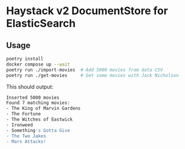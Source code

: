 # Haystack v2 DocumentStore for ElasticSearch

## Usage

``` bash
poetry install
docker compose up --wait
poetry run ./import-movies  # Add 5000 movies from data CSV
poetry run ./get-movies     # Get some movies with Jack Nicholson
```

This should output:

``` bash
Inserted 5000 movies
Found 7 matching movies:
- The King of Marvin Gardens
- The Fortune
- The Witches of Eastwick
- Ironweed
- Something's Gotta Give
- The Two Jakes
- Mars Attacks!
```
